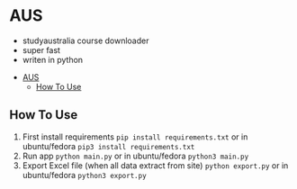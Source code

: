 # AUS

- studyaustralia course downloader
- super fast
- writen in python
<!--toc:start-->
- [AUS](#aus)
  - [How To Use](#how-to-use)
<!--toc:end-->

## How To Use

1. First install requirements
  `pip install requirements.txt`
  or in ubuntu/fedora
  `pip3 install requirements.txt`
2. Run app
  `python main.py`
  or in ubuntu/fedora
  `python3 main.py`
3. Export Excel file (when all data extract from site)
  `python export.py`
  or in ubuntu/fedora
  `python3 export.py`
